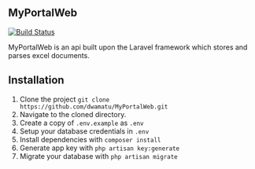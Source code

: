 ## MyPortalWeb
[![Build Status](https://travis-ci.org/dita-dev-team/MyPortalWeb.svg?branch=master)](https://travis-ci.org/dita-dev-team/MyPortalWeb)

MyPortalWeb is an api built upon the Laravel framework which stores and parses excel documents.

## Installation

1. Clone the project `git clone https://github.com/dwamatu/MyPortalWeb.git`
2. Navigate to the cloned directory.
3. Create a copy of `.env.example` as `.env`
4. Setup your database credentials in `.env`
5. Install dependencies with `composer install`
6. Generate app key with `php artisan key:generate`
7. Migrate your database with `php artisan migrate`
